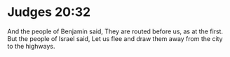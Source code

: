 # Judges 20:32

And the people of Benjamin said, They are routed before us, as at the first. But the people of Israel said, Let us flee and draw them away from the city to the highways.
